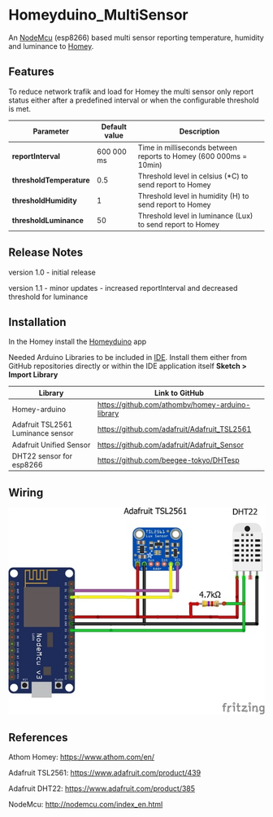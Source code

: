 # Homeyduino_MultiSensor
An [NodeMcu](http://nodemcu.com/index_en.html) (esp8266) based multi sensor reporting temperature, humidity and luminance to [Homey](https://www.athom.com/en/).

## Features
To reduce network trafik and load for Homey the multi sensor only report status either after a predefined interval or when the configurable threshold is met.

| Parameter              | Default value  | Description                                                          |
| ---------------------- | -------------- | -------------------------------------------------------------------- |
| **reportInterval**       | 600 000 ms   | Time in milliseconds between reports to Homey (600 000ms = 10min)    |
| **thresholdTemperature** | 0.5          | Threshold level in celsius (*C) to send report to Homey              |
| **thresholdHumidity**    | 1            | Threshold level in humidity (H) to send report to Homey              |
| **thresholdLuminance**   | 50           | Threshold level in luminance (Lux) to send report to Homey           |

## Release Notes
version 1.0 - initial release

version 1.1 - minor updates - increased reportInterval and decreased threshold for luminance

## Installation
In the Homey install the [Homeyduino](https://apps.athom.com/app/com.athom.homeyduino) app 

Needed Arduino Libraries to be included in [IDE](https://www.arduino.cc/en/Main/Software). Install them either from GitHub repositories directly or within the IDE application itself **Sketch > Import Library** 

| Library                            | Link to GitHub                                      |
| ---------------------------------- | --------------------------------------------------- |
| Homey-arduino                      |  https://github.com/athombv/homey-arduino-library   |      
| Adafruit TSL2561 Luminance sensor  |  https://github.com/adafruit/Adafruit_TSL2561       |
| Adafruit Unified Sensor            |  https://github.com/adafruit/Adafruit_Sensor        |
| DHT22 sensor for esp8266           |  https://github.com/beegee-tokyo/DHTesp             |

## Wiring

![Homeyduino_MultiSensor](https://github.com/MagnusPer/Homeyduino_MultiSensor/blob/master/images/Homeyduino_MultiSensor.jpg)

## References
Athom Homey: https://www.athom.com/en/

Adafruit TSL2561: https://www.adafruit.com/product/439

Adafruit DHT22: https://www.adafruit.com/product/385 

NodeMcu: http://nodemcu.com/index_en.html
